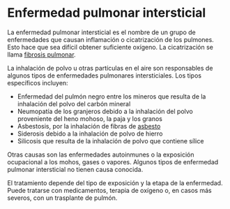 Enfermedad pulmonar intersticial
================================


La enfermedad pulmonar intersticial es el nombre de un grupo de enfermedades que causan inflamación o cicatrización de los pulmones. Esto hace que sea difícil obtener suficiente oxígeno. La cicatrización se llama [fibrosis pulmonar](https://medlineplus.gov/spanish/pulmonaryfibrosis.html).


La inhalación de polvo u otras partículas en el aire son responsables de algunos tipos de enfermedades pulmonares intersticiales. Los tipos específicos incluyen:

* Enfermedad del pulmón negro entre los mineros que resulta de la inhalación del polvo del carbón mineral
* Neumopatía de los granjeros debido a la inhalación del polvo proveniente del heno mohoso, la paja y los granos
* Asbestosis, por la inhalación de fibras de [asbesto](https://medlineplus.gov/spanish/asbestos.html)
* Siderosis debido a la inhalación de polvo de hierro
* Silicosis que resulta de la inhalación de polvo que contiene sílice


Otras causas son las enfermedades autoinmunes o la exposición ocupacional a los mohos, gases o vapores. Algunos tipos de enfermedad pulmonar intersticial no tienen causa conocida. 


El tratamiento depende del tipo de exposición y la etapa de la enfermedad. Puede tratarse con medicamentos, terapia de oxígeno o, en casos más severos, con un trasplante de pulmón.

